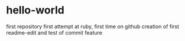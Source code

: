 # hello-world
first repository
first attempt at ruby,  first time on github
creation of first readme-edit and test of commit feature
